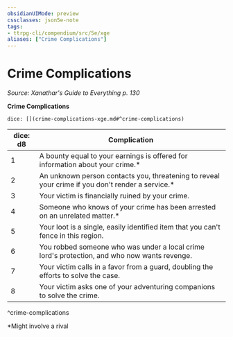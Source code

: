 ```yaml
---
obsidianUIMode: preview
cssclasses: json5e-note
tags:
- ttrpg-cli/compendium/src/5e/xge
aliases: ["Crime Complications"]
---
```

# Crime Complications
*Source: Xanathar's Guide to Everything p. 130* 

**Crime Complications**

`dice: [](crime-complications-xge.md#^crime-complications)`

| dice: d8 | Complication |
|----------|--------------|
| 1 | A bounty equal to your earnings is offered for information about your crime.* |
| 2 | An unknown person contacts you, threatening to reveal your crime if you don't render a service.* |
| 3 | Your victim is financially ruined by your crime. |
| 4 | Someone who knows of your crime has been arrested on an unrelated matter.* |
| 5 | Your loot is a single, easily identified item that you can't fence in this region. |
| 6 | You robbed someone who was under a local crime lord's protection, and who now wants revenge. |
| 7 | Your victim calls in a favor from a guard, doubling the efforts to solve the case. |
| 8 | Your victim asks one of your adventuring companions to solve the crime. |
^crime-complications

*Might involve a rival
